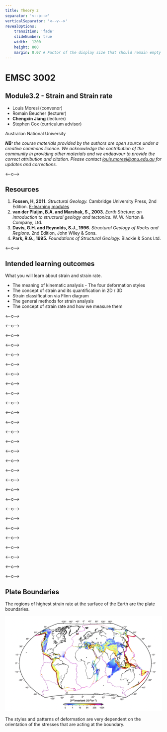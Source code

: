 ```yaml
---
title: Theory 2
separator: '<--o-->'
verticalSeparator: '<--v-->'
revealOptions:
    transition: 'fade'
    slideNumber: true
    width:  1200
    height: 800
    margin: 0.07 # Factor of the display size that should remain empty around the content (7% typically)
---
```


# EMSC 3002

## Module3.2 - Strain and Strain rate

  - Louis Moresi (convenor)
  - Romain Beucher (lecturer)
  - **Chengxin Jiang** (lecturer)
  - Stephen Cox (curriculum advisor)

Australian National University

_**NB:** the course materials provided by the authors are open source under a creative commons licence. 
We acknowledge the contribution of the community in providing other materials and we endeavour to 
provide the correct attribution and citation. Please contact louis.moresi@anu.edu.au for updates and 
corrections._

<--o-->

## Resources

1. **Fossen, H, 2011.** *Structural Geology.* Cambridge University Press, 2nd Edition. [E-learning modules](https://folk.uib.no/nglhe/module3/Chapt3module.html)
1. **van der Pluijm, B.A. and Marshak, S., 2003.** *Earth Strcture: an introduction to structural geology and tectonics.* W. W. Norton & Company, Ltd.
1. **Davis, G.H. and Reynolds, S.J., 1996.** *Structural Geology of Rocks and Regions.* 2nd Edition, John Wiley & Sons. 
1. **Park, R.G., 1995.** *Foundations of Structural Geology.* Blackie & Sons Ltd. 

<--o-->

## Intended learning outcomes

What you will learn about strain and strain rate.

- The meaning of kinematic analysis
- The four deformation styles
- The concept of strain and its quantification in 2D / 3D
- Strain classification via Flinn diagram
- The general methods for strain analysis
- The concept of strain rate and how we measure them

<--o-->

<!-- .slide: data-background="Figures-Theory2/slide1.png" -->

<--o-->

<!-- .slide: data-background="Figures-Theory2/slide2.png" -->

<--o-->

<!-- .slide: data-background="Figures-Theory2/slide3.png" -->

<--o-->

<!-- .slide: data-background="Figures-Theory2/slide4.png" -->

<--o-->

<!-- .slide: data-background="Figures-Theory2/slide5.png" -->

<--o-->
<!-- .slide: data-background="Figures-Theory2/slide6.png" -->

<--o-->

<!-- .slide: data-background="Figures-Theory2/slide7.png" -->

<--o-->

<!-- .slide: data-background="Figures-Theory2/slide8.png" -->

<--o-->

<!-- .slide: data-background="Figures-Theory2/slide9.png" -->

<--o-->

<!-- .slide: data-background="Figures-Theory2/slide10.png" -->

<--o-->

<!-- .slide: data-background="Figures-Theory2/slide11.png" -->

<--o-->

<!-- .slide: data-background="Figures-Theory2/slide12.png" -->

<--o-->

<!-- .slide: data-background="Figures-Theory2/slide13.png" -->

<--o-->

<!-- .slide: data-background="Figures-Theory2/slide14.png" -->

<--o-->

<!-- .slide: data-background="Figures-Theory2/slide15.png" -->

<--o-->

<!-- .slide: data-background="Figures-Theory2/slide16.png" -->

<--o-->

<!-- .slide: data-background="Figures-Theory2/slide17.png" -->

<--o-->

<!-- .slide: data-background="Figures-Theory2/slide18.png" -->

<--o-->

<!-- .slide: data-background="Figures-Theory2/slide19.png" -->

<--o-->

<!-- .slide: data-background="Figures-Theory2/slide20.png" -->

<--o-->

<!-- .slide: data-background="Figures-Theory2/slide21.png" -->

<--o-->

<!-- .slide: data-background="Figures-Theory2/slide22.png" -->

<--o-->

<!-- .slide: data-background="Figures-Theory2/slide23.png" -->

<--o-->

<!-- .slide: data-background="Figures-Theory2/slide24.png" -->

<--o-->

<!-- .slide: data-background="Figures-Theory2/slide25.png" -->

<--o-->

<!-- .slide: data-background="Figures-Theory2/slide26.png" -->

<--o-->

<!-- .slide: data-background="Figures-Theory2/slide27.png" -->

<--o-->
## Plate Boundaries

The regions of highest strain rate at the surface of the Earth are the plate boundaries.

<center>

![](images/GlobalTectonics/GlobalStrainRate.png) <!-- .element style="width:66%;" -->

</center>

The styles and patterns of deformation are very dependent on the orientation of the stresses that are acting at the boundary.

